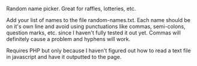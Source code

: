 Random name picker. Great for raffles, lotteries, etc.

Add your list of names to the file random-names.txt. Each name should be on it's own line and avoid using punctuations like commas, semi-colons, question marks, etc. since I haven't fully tested it out yet. Commas will definitely cause a problem and hyphens will work. 

Requires PHP but only because I haven't figured out how to read a text file in javascript and have it outputted to the page. 


